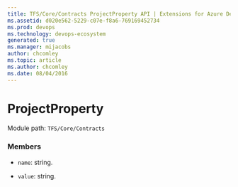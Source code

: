```yaml
---
title: TFS/Core/Contracts ProjectProperty API | Extensions for Azure DevOps Services
ms.assetid: d020e562-5229-c07e-f8a6-769169452734
ms.prod: devops
ms.technology: devops-ecosystem
generated: true
ms.manager: mijacobs
author: chcomley
ms.topic: article
ms.author: chcomley
ms.date: 08/04/2016
---
```


# ProjectProperty

Module path: `TFS/Core/Contracts`


### Members

* `name`: string. 

* `value`: string. 


